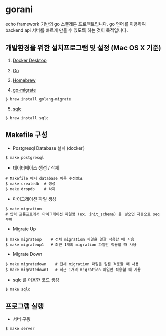 # gorani

echo framework 기반의 go 스켈레톤 프로젝트입니다. go 언어를 이용하여 backend api 서버를 빠르게 만들 수 있도록 하는 것이 목적입니다.

## 개발환경을 위한 설치프로그램 및 설정 (Mac OS X 기준)

1. [Docker Desktop](https://www.docker.com/products/docker-desktop)

2. [Go](https://golang.org/)

3. [Homebrew](https://brew.sh/index_ko)

4. [go-migrate](https://github.com/golang-migrate/migrate)

```shell
$ brew install golang-migrate
```

5. [sqlc](https://sqlc.dev/)

```shell
$ brew install sqlc
```

## Makefile 구성

- Postgresql Database 설치 (docker)

```shell
$ make postgresql
```

- 데이터베이스 생성 / 삭제

```shell
# Makefile 에서 database 이름 수정필요
$ make createdb  # 생성
$ make dropdb    # 삭제
```

- 마이그레이션 파일 생성

```shell
$ make migration
# 입력 프롬프트에서 마이그레이션 파일명 (ex, init_schema) 을 넣으면 자동으로 seq 부여
```

- Migrate Up

```shell
$ make migrateup    # 전체 migration 파일을 일괄 적용할 때 사용
$ make migrateup1   # 최근 1개의 migration 파일만 적용할 때 사용
```

- Migrate Down

```shell
$ make migratedown    # 전체 migration 파일을 일괄 적용할 때 사용
$ make migratedown1   # 최근 1개의 migration 파일만 적용할 때 사용
```

- [sqlc](https://sqlc.dev/) 를 이용한 코드 생성

```shell
$ make sqlc
```

## 프로그램 실행

- 서버 구동

```shell
$ make server
```
